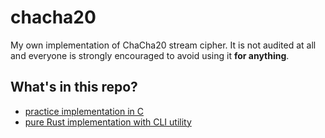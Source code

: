 # chacha20

My own implementation of ChaCha20 stream cipher. It is not
audited at all and everyone is strongly encouraged to avoid
using it **for anything**.

## What's in this repo?

- [practice implementation in C](c/)
- [pure Rust implementation with CLI utility](src/)
